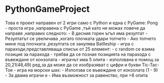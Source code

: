 # PythonGameProject
Това е проект направен от 2 игри само с Python и една с PyGame:
  Pong - проста игра ,направена с PyGame ,тъй като не можах повече да направя ,направих следното:
    - В десния горен ъгъл има резултат
    - Резултатът се увеличава ,когато плочката удари топчето
    - Ако топчето мине под плочката ,резултата се занулява
  Batlleship - игра с параходи,представляваща списък от 25 елемент:
    - с random се взима позиция за парахода
    - трябва да се познае позицията на парахода с въвеждане от конзолата
    - играчът има 5 опита
    - използвана е помощ за 20,21(48,49) ред,за да може да се изобразяват с цифри и букви
  Tic-Tac-Toe - игра на морски шах:
    - Използва се въвеждане от конзолата (1 - 9)
    - За двама играчи е
    - Има възможност за равенство, при >8 опита

